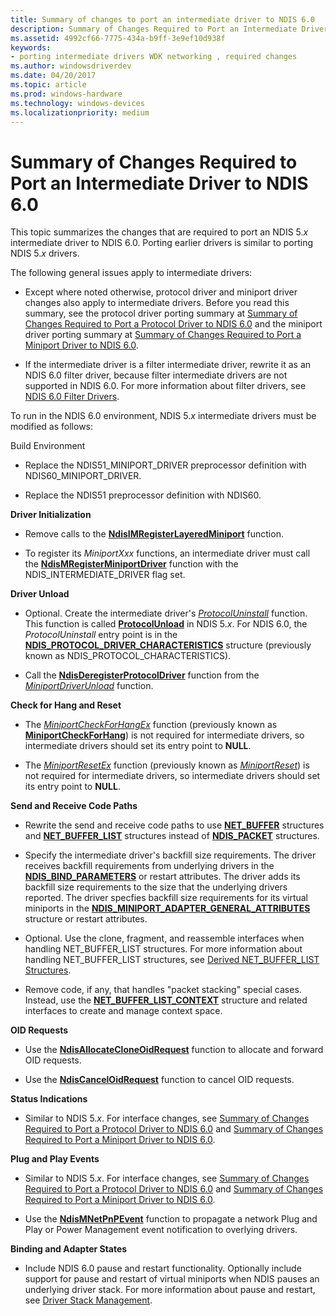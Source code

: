 ```yaml
---
title: Summary of changes to port an intermediate driver to NDIS 6.0
description: Summary of Changes Required to Port an Intermediate Driver to NDIS 6.0
ms.assetid: 4992cf66-7775-434a-b9ff-3e9ef10d938f
keywords:
- porting intermediate drivers WDK networking , required changes
ms.author: windowsdriverdev
ms.date: 04/20/2017
ms.topic: article
ms.prod: windows-hardware
ms.technology: windows-devices
ms.localizationpriority: medium
---
```


# Summary of Changes Required to Port an Intermediate Driver to NDIS 6.0





This topic summarizes the changes that are required to port an NDIS 5.*x* intermediate driver to NDIS 6.0. Porting earlier drivers is similar to porting NDIS 5.*x* drivers.

The following general issues apply to intermediate drivers:

-   Except where noted otherwise, protocol driver and miniport driver changes also apply to intermediate drivers. Before you read this summary, see the protocol driver porting summary at [Summary of Changes Required to Port a Protocol Driver to NDIS 6.0](summary-of-changes-required-to-port-a-protocol-driver-to-ndis-6-0.md) and the miniport driver porting summary at [Summary of Changes Required to Port a Miniport Driver to NDIS 6.0](summary-of-changes-required-to-port-a-miniport-driver-to-ndis-6-0.md).

-   If the intermediate driver is a filter intermediate driver, rewrite it as an NDIS 6.0 filter driver, because filter intermediate drivers are not supported in NDIS 6.0. For more information about filter drivers, see [NDIS 6.0 Filter Drivers](ndis-filter-drivers.md).

To run in the NDIS 6.0 environment, NDIS 5.*x* intermediate drivers must be modified as follows:

<a href="" id="build-environment"></a>Build Environment  
-   Replace the NDIS51\_MINIPORT\_DRIVER preprocessor definition with NDIS60\_MINIPORT\_DRIVER.

-   Replace the NDIS51 preprocessor definition with NDIS60.

<a href="" id="driver-initialization-------"></a>**Driver Initialization**   
-   Remove calls to the [**NdisIMRegisterLayeredMiniport**](https://msdn.microsoft.com/library/windows/hardware/ff552205) function.

-   To register its *MiniportXxx* functions, an intermediate driver must call the [**NdisMRegisterMiniportDriver**](https://msdn.microsoft.com/library/windows/hardware/ff563654) function with the NDIS\_INTERMEDIATE\_DRIVER flag set.

<a href="" id="driver-unload"></a>**Driver Unload**  
-   Optional. Create the intermediate driver's [*ProtocolUninstall*](https://msdn.microsoft.com/library/windows/hardware/ff570279) function. This function is called [**ProtocolUnload**](https://msdn.microsoft.com/library/windows/hardware/ff563261) in NDIS 5.*x*. For NDIS 6.0, the *ProtocolUninstall* entry point is in the [**NDIS\_PROTOCOL\_DRIVER\_CHARACTERISTICS**](https://msdn.microsoft.com/library/windows/hardware/ff566825) structure (previously known as NDIS\_PROTOCOL\_CHARACTERISTICS).

-   Call the [**NdisDeregisterProtocolDriver**](https://msdn.microsoft.com/library/windows/hardware/ff561743) function from the [*MiniportDriverUnload*](https://msdn.microsoft.com/library/windows/hardware/ff559378) function.

<a href="" id="check-for-hang-and-reset-------"></a>**Check for Hang and Reset**   
-   The [*MiniportCheckForHangEx*](https://msdn.microsoft.com/library/windows/hardware/ff559346) function (previously known as [**MiniportCheckForHang**](https://msdn.microsoft.com/library/windows/hardware/ff549367)) is not required for intermediate drivers, so intermediate drivers should set its entry point to **NULL**.

-   The [*MiniportResetEx*](https://msdn.microsoft.com/library/windows/hardware/ff559432) function (previously known as [*MiniportReset*](https://msdn.microsoft.com/library/windows/hardware/ff550502)) is not required for intermediate drivers, so intermediate drivers should set its entry point to **NULL**.

<a href="" id="send-and-receive-code-paths-------"></a>**Send and Receive Code Paths**   
-   Rewrite the send and receive code paths to use [**NET\_BUFFER**](https://msdn.microsoft.com/library/windows/hardware/ff568376) structures and [**NET\_BUFFER\_LIST**](https://msdn.microsoft.com/library/windows/hardware/ff568388) structures instead of [**NDIS\_PACKET**](https://msdn.microsoft.com/library/windows/hardware/ff557086) structures.

-   Specify the intermediate driver's backfill size requirements. The driver receives backfill requirements from underlying drivers in the [**NDIS\_BIND\_PARAMETERS**](https://msdn.microsoft.com/library/windows/hardware/ff564832) or restart attributes. The driver adds its backfill size requirements to the size that the underlying drivers reported. The driver specfies backfill size requirements for its virtual miniports in the [**NDIS\_MINIPORT\_ADAPTER\_GENERAL\_ATTRIBUTES**](https://msdn.microsoft.com/library/windows/hardware/ff565923) structure or restart attributes.

-   Optional. Use the clone, fragment, and reassemble interfaces when handling NET\_BUFFER\_LIST structures. For more information about handling NET\_BUFFER\_LIST structures, see [Derived NET\_BUFFER\_LIST Structures](derived-net-buffer-list-structures.md).

-   Remove code, if any, that handles "packet stacking" special cases. Instead, use the [**NET\_BUFFER\_LIST\_CONTEXT**](https://msdn.microsoft.com/library/windows/hardware/ff568389) structure and related interfaces to create and manage context space.

<a href="" id="oid-requests-------"></a>**OID Requests**   
-   Use the [**NdisAllocateCloneOidRequest**](https://msdn.microsoft.com/library/windows/hardware/ff560706) function to allocate and forward OID requests.

-   Use the [**NdisCancelOidRequest**](https://msdn.microsoft.com/library/windows/hardware/ff561622) function to cancel OID requests.

<a href="" id="status-indications-------"></a>**Status Indications**   
-   Similar to NDIS 5.*x*. For interface changes, see [Summary of Changes Required to Port a Protocol Driver to NDIS 6.0](summary-of-changes-required-to-port-a-protocol-driver-to-ndis-6-0.md) and [Summary of Changes Required to Port a Miniport Driver to NDIS 6.0](summary-of-changes-required-to-port-a-miniport-driver-to-ndis-6-0.md).

<a href="" id="plug-and-play-events-------"></a>**Plug and Play Events**   
-   Similar to NDIS 5.*x*. For interface changes, see [Summary of Changes Required to Port a Protocol Driver to NDIS 6.0](summary-of-changes-required-to-port-a-protocol-driver-to-ndis-6-0.md) and [Summary of Changes Required to Port a Miniport Driver to NDIS 6.0](summary-of-changes-required-to-port-a-miniport-driver-to-ndis-6-0.md).

-   Use the [**NdisMNetPnPEvent**](https://msdn.microsoft.com/library/windows/hardware/ff563616) function to propagate a network Plug and Play or Power Management event notification to overlying drivers.

<a href="" id="binding-and-adapter--------states-------"></a>**Binding and Adapter States**   
-   Include NDIS 6.0 pause and restart functionality. Optionally include support for pause and restart of virtual miniports when NDIS pauses an underlying driver stack. For more information about pause and restart, see [Driver Stack Management](driver-stack-management.md).

 

 





